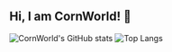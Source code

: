 ## Hi, I am CornWorld! 👏
![CornWorld's GitHub stats](https://github-readme-stats.vercel.app/api?username=CornWorld&theme=radical&show_icons=true)
![Top Langs](https://github-readme-stats.vercel.app/api/top-langs/?username=CornWorld&&layout=compact&theme=radical)